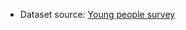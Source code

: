 - Dataset source: [Young people survey](https://www.kaggle.com/miroslavsabo/young-people-survey/data)

